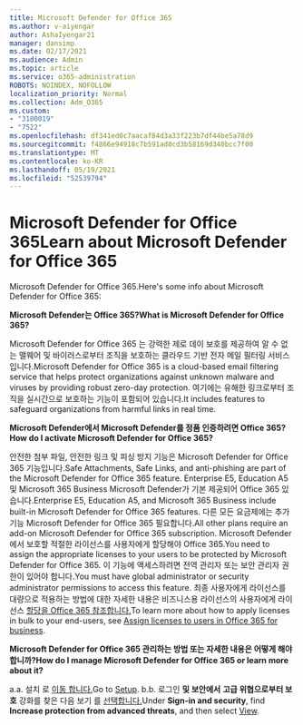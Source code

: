 ```yaml
---
title: Microsoft Defender for Office 365
ms.author: v-aiyengar
author: AshaIyengar21
manager: dansimp
ms.date: 02/17/2021
ms.audience: Admin
ms.topic: article
ms.service: o365-administration
ROBOTS: NOINDEX, NOFOLLOW
localization_priority: Normal
ms.collection: Adm_O365
ms.custom:
- "3100019"
- "7522"
ms.openlocfilehash: df341ed0c7aacaf84d3a33f223b7df44be5a78d9
ms.sourcegitcommit: f4866e94918c7b591ad0cd3b58169d340bcc7f00
ms.translationtype: MT
ms.contentlocale: ko-KR
ms.lasthandoff: 05/19/2021
ms.locfileid: "52539794"
---
```

# <a name="learn-about-microsoft-defender-for-office-365"></a><span data-ttu-id="bf400-102">Microsoft Defender for Office 365</span><span class="sxs-lookup"><span data-stu-id="bf400-102">Learn about Microsoft Defender for Office 365</span></span>

<span data-ttu-id="bf400-103">Microsoft Defender for Office 365.</span><span class="sxs-lookup"><span data-stu-id="bf400-103">Here's some info about Microsoft Defender for Office 365:</span></span>

<span data-ttu-id="bf400-104">**Microsoft Defender는 Office 365?**</span><span class="sxs-lookup"><span data-stu-id="bf400-104">**What is Microsoft Defender for Office 365?**</span></span>

<span data-ttu-id="bf400-105">Microsoft Defender for Office 365 는 강력한 제로 데이 보호를 제공하여 알 수 없는 맬웨어 및 바이러스로부터 조직을 보호하는 클라우드 기반 전자 메일 필터링 서비스입니다.</span><span class="sxs-lookup"><span data-stu-id="bf400-105">Microsoft Defender for Office 365 is a cloud-based email filtering service that helps protect organizations against unknown malware and viruses by providing robust zero-day protection.</span></span> <span data-ttu-id="bf400-106">여기에는 유해한 링크로부터 조직을 실시간으로 보호하는 기능이 포함되어 있습니다.</span><span class="sxs-lookup"><span data-stu-id="bf400-106">It includes features to safeguard organizations from harmful links in real time.</span></span>

<span data-ttu-id="bf400-107">**Microsoft Defender에서 Microsoft Defender를 정품 인증하려면 Office 365?**</span><span class="sxs-lookup"><span data-stu-id="bf400-107">**How do I activate Microsoft Defender for Office 365?**</span></span>

<span data-ttu-id="bf400-108">안전한 첨부 파일, 안전한 링크 및 피싱 방지 기능은 Microsoft Defender for Office 365 기능입니다.</span><span class="sxs-lookup"><span data-stu-id="bf400-108">Safe Attachments, Safe Links, and anti-phishing are part of the Microsoft Defender for Office 365 feature.</span></span> <span data-ttu-id="bf400-109">Enterprise E5, Education A5 및 Microsoft 365 Business Microsoft Defender가 기본 제공되어 Office 365 있습니다.</span><span class="sxs-lookup"><span data-stu-id="bf400-109">Enterprise E5, Education A5, and Microsoft 365 Business include built-in Microsoft Defender for Office 365 features.</span></span> <span data-ttu-id="bf400-110">다른 모든 요금제에는 추가 기능 Microsoft Defender for Office 365 필요합니다.</span><span class="sxs-lookup"><span data-stu-id="bf400-110">All other plans require an add-on Microsoft Defender for Office 365 subscription.</span></span> <span data-ttu-id="bf400-111">Microsoft Defender에서 보호할 적절한 라이선스를 사용자에게 할당해야 Office 365.</span><span class="sxs-lookup"><span data-stu-id="bf400-111">You need to assign the appropriate licenses to your users to be protected by Microsoft Defender for Office 365.</span></span> <span data-ttu-id="bf400-112">이 기능에 액세스하려면 전역 관리자 또는 보안 관리자 권한이 있어야 합니다.</span><span class="sxs-lookup"><span data-stu-id="bf400-112">You must have global administrator or security administrator permissions to access this feature.</span></span> <span data-ttu-id="bf400-113">최종 사용자에게 라이선스를 대량으로 적용하는 방법에 대한 자세한 내용은 비즈니스용 라이선스의 사용자에게 라이선스 [할당을 Office 365 참조합니다.](https://go.microsoft.com/fwlink/?linkid=2093435)</span><span class="sxs-lookup"><span data-stu-id="bf400-113">To learn more about how to apply licenses in bulk to your end-users, see [Assign licenses to users in Office 365 for business](https://go.microsoft.com/fwlink/?linkid=2093435).</span></span>

<span data-ttu-id="bf400-114">**Microsoft Defender for Office 365 관리하는 방법 또는 자세한 내용은 어떻게 해야 합니까?**</span><span class="sxs-lookup"><span data-stu-id="bf400-114">**How do I manage Microsoft Defender for Office 365 or learn more about it?**</span></span>

<span data-ttu-id="bf400-115">a.</span><span class="sxs-lookup"><span data-stu-id="bf400-115">a.</span></span> <span data-ttu-id="bf400-116">설치 로 [이동 합니다.](https://go.microsoft.com/fwlink/p/?linkid=2075721)</span><span class="sxs-lookup"><span data-stu-id="bf400-116">Go to [Setup](https://go.microsoft.com/fwlink/p/?linkid=2075721).</span></span>
<span data-ttu-id="bf400-117">b.</span><span class="sxs-lookup"><span data-stu-id="bf400-117">b.</span></span> <span data-ttu-id="bf400-118">로그인 **및 보안에서** **고급 위협으로부터 보호** 강화를 찾은 다음 보기 를 [선택합니다.](https://go.microsoft.com/fwlink/?linkid=2109302)</span><span class="sxs-lookup"><span data-stu-id="bf400-118">Under **Sign-in and security**, find **Increase protection from advanced threats**, and then select [View](https://go.microsoft.com/fwlink/?linkid=2109302).</span></span>
